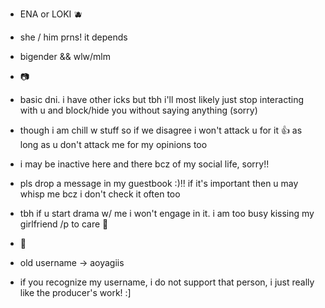 - ENA or LOKI 🫐
- she / him prns! it depends
- bigender && wlw/mlm
  
-  📷
  
- basic dni. i have other icks but tbh i'll most likely just stop interacting with u and block/hide you without saying anything (sorry)
- though i am chill w stuff so if we disagree i won't attack u for it 👍 as long as u don't attack me for my opinions too
- i may be inactive here and there bcz of my social life, sorry!!
- pls drop a message in my guestbook :)!! if it's important then u may whisp me bcz i don't check it often too
- tbh if u start drama w/ me i won't engage in it. i am too busy kissing my girlfriend /p to care 🫶
  
 - 🪻
   
- old username -> aoyagiis
- if you recognize my username, i do not support that person, i just really like the producer's work! :]
